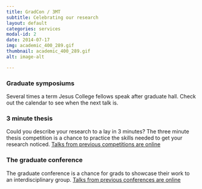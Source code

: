 ```yaml
---
title: GradCon / 3MT
subtitle: Celebrating our research
layout: default
categories: services
modal-id: 2
date: 2014-07-17
img: academic_400_289.gif
thumbnail: academic_400_289.gif
alt: image-alt

---
```


### Graduate symposiums

Several times a term Jesus College fellows speak after graduate hall. Check out the
 calendar to see when the next talk is.

### 3 minute thesis

Could you describe your research to a lay in 3 minutes? The three minute thesis
 competition is a chance to practice the skills needed to get your research noticed.
 <a href="{{site.baseurl}}/academic/" target="_blank">Talks from previous competitions are online</a>

### The graduate conference

The graduate conference is a chance for grads to showcase their work to an interdisciplinary
 group. <a href="{{site.baseurl}}/academic/" target="_blank">Talks from previous conferences are online</a>
